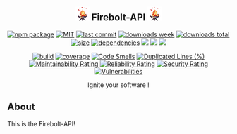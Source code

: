 <h2 align="center">
    <a href="https://github.com/NilsBaumgartner1994/firebolt-api"><img src="https://github.com/NilsBaumgartner1994/firebolt-api/blob/main/assets/images/firebolt-logo-git.gif?raw=true" alt="firebolt logo" /></a>    
    Firebolt-API
    <a href="https://github.com/NilsBaumgartner1994/firebolt-api"><img src="https://github.com/NilsBaumgartner1994/firebolt-api/blob/main/assets/images/firebolt-logo-git.gif?raw=true" alt="firebolt logo" /></a>
</h2>

<p align="center">
  <a href="https://badge.fury.io/js/firebolt-api.svg"><img src="https://badge.fury.io/js/firebolt-api.svg" alt="npm package" /></a>
  <a href="https://img.shields.io/github/license/NilsBaumgartner1994/firebolt-api"><img src="https://img.shields.io/github/license/NilsBaumgartner1994/firebolt-api" alt="MIT" /></a>
  <a href="https://img.shields.io/github/last-commit/NilsBaumgartner1994/firebolt-api?logo=git"><img src="https://img.shields.io/github/last-commit/NilsBaumgartner1994/firebolt-api?logo=git" alt="last commit" /></a>
  <a href="https://www.npmjs.com/package/firebolt-api"><img src="https://badgen.net/npm/dw/firebolt-api" alt="downloads week" /></a>
  <a href="https://www.npmjs.com/package/firebolt-api"><img src="https://badgen.net/npm/dt/firebolt-api" alt="downloads total" /></a>
  <a href="https://bundlephobia.com/result?p=firebolt-api"><img src="https://badgen.net/bundlephobia/minzip/firebolt-api" alt="size" /></a>
  <a href="https://david-dm.org/NilsBaumgartner1994/firebolt-apig"><img src="https://david-dm.org/NilsBaumgartner1994/firebolt-api/status.svg" alt="dependencies" /></a>
  <a href="https://app.fossa.com/projects/git%2Bgithub.com%2FNilsBaumgartner1994%2Ffirebolt-api?ref=badge_shield" alt="FOSSA Status"><img src="https://app.fossa.com/api/projects/git%2Bgithub.com%2FNilsBaumgartner1994%2Ffirebolt-api.svg?type=shield"/></a>
  <a href="https://github.com/google/gts" alt="Google TypeScript Style"><img src="https://img.shields.io/badge/code%20style-google-blueviolet.svg"/></a>
  <a href="https://shields.io/" alt="Google TypeScript Style"><img src="https://img.shields.io/badge/uses-TypeScript-blue.svg"/></a>
</p>

<p align="center">
  <a href="https://travis-ci.com/NilsBaumgartner1994/firebolt-api.svg?branch=main"><img src="https://travis-ci.com/NilsBaumgartner1994/firebolt-api.svg?branch=main" alt="build" /></a>
  <a href="https://coveralls.io/repos/github/NilsBaumgartner1994/firebolt-api/badge.svg?branch=main"><img src="https://coveralls.io/repos/github/NilsBaumgartner1994/firebolt-api/badge.svg?branch=main" alt="coverage" /></a>
  <a href="https://sonarcloud.io/dashboard?id=NilsBaumgartner1994_firebolt-api"><img src="https://sonarcloud.io/api/project_badges/measure?project=NilsBaumgartner1994_firebolt-api&metric=code_smells" alt="Code Smells" /></a>
  <a href="https://sonarcloud.io/dashboard?id=NilsBaumgartner1994_firebolt-api"><img src="https://sonarcloud.io/api/project_badges/measure?project=NilsBaumgartner1994_firebolt-api&metric=duplicated_lines_density" alt="Duplicated Lines (%)" /></a>
  <a href="https://sonarcloud.io/dashboard?id=NilsBaumgartner1994_firebolt-api"><img src="https://sonarcloud.io/api/project_badges/measure?project=NilsBaumgartner1994_firebolt-api&metric=sqale_rating" alt="Maintainability Rating" /></a>
  <a href="https://sonarcloud.io/dashboard?id=NilsBaumgartner1994_firebolt-api"><img src="https://sonarcloud.io/api/project_badges/measure?project=NilsBaumgartner1994_firebolt-api&metric=reliability_rating" alt="Reliability Rating" /></a>
  <a href="https://sonarcloud.io/dashboard?id=NilsBaumgartner1994_firebolt-api"><img src="https://sonarcloud.io/api/project_badges/measure?project=NilsBaumgartner1994_firebolt-api&metric=security_rating" alt="Security Rating" /></a>
  <a href="https://sonarcloud.io/dashboard?id=NilsBaumgartner1994_firebolt-api"><img src="https://sonarcloud.io/api/project_badges/measure?project=NilsBaumgartner1994_firebolt-api&metric=vulnerabilities" alt="Vulnerabilities" /></a>
</p>

<p align="center">
    Ignite your software !
</p>

## About
This is the Firebolt-API!